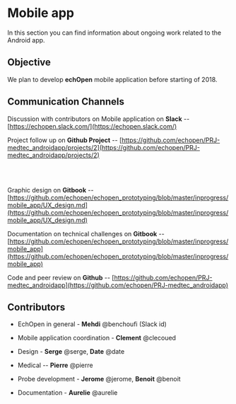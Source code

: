 # Mobile app
In this section you can find information about ongoing work related to the Android app.

## Objective

We plan to develop **echOpen** mobile application before starting of 2018.

## Communication Channels

Discussion with contributors on Mobile application on **Slack** -- [https://echopen.slack.com/](https://echopen.slack.com/)

Project follow up on **Github Project** -- [https://github.com/echopen/PRJ-medtec_androidapp/projects/2](https://github.com/echopen/PRJ-medtec_androidapp/projects/2)


<br>
<br>


Graphic design on **Gitbook** -- [https://github.com/echopen/echopen_prototyping/blob/master/inprogress/mobile_app/UX_design.md](https://github.com/echopen/echopen_prototyping/blob/master/inprogress/mobile_app/UX_design.md)

Documentation on technical challenges on **Gitbook** -- [https://github.com/echopen/echopen_prototyping/blob/master/inprogress/mobile_app](https://github.com/echopen/echopen_prototyping/blob/master/inprogress/mobile_app)

Code and peer review on **Github** -- [https://github.com/echopen/PRJ-medtec_androidapp](https://github.com/echopen/PRJ-medtec_androidapp)

## Contributors

 * EchOpen in general - **Mehdi** @benchoufi (Slack id)

 * Mobile application coordination - **Clement** @clecoued


 * Design - **Serge** @serge, **Date** @date

 * Medical -- **Pierre** @pierre

 * Probe development - **Jerome** @jerome,
                      **Benoit** @benoit

 * Documentation  - **Aurelie** @aurelie




